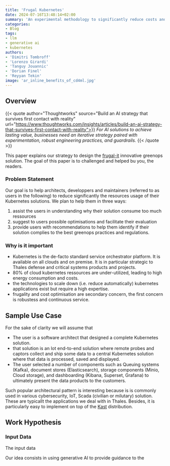 ```yaml
---
title: 'Frugal Kubernetes'
date: 2024-07-16T13:48:14+02:00
summary: 'An experimental methodology to significantly reduce costs and energy footprints of Kubernetes applications'
categories:
- Blog
tags:
- llm
- generative ai
- kubernetes
authors: 
- 'Dimitri Tombroff'
- 'Lorenzo Girardi'
- 'Tanguy Jouannic'
- 'Dorian Finel'
- 'Reyyan Tekin'
image: 'ar_inline_benefits_of_cd4ml.jpg'
---
```


## Overview 

{{< quote author="Thoughtworks" source="Build an AI strategy that survives first contact with reality" url="https://www.thoughtworks.com/insights/articles/build-an-ai-strategy-that-survives-first-contact-with-reality">}}
*For AI solutions to achieve lasting value, businesses need an iterative strategy paired with experimentation, robust engineering practices, and guardrails.*
{{< /quote >}}

This paper explains our strategy to design the [frugal-it](/blogs/frugalit) innovative greenops solution.
The goal of this paper is to challenged and helped bu you, the readers.

### Problem Statement

Our goal is to help architects, developpers and maintainers (referred to as users in the following) 
to reduce significantly the resources usage of their Kubernetes solutions. We plan to help them in three ways:

1. assist the users in understanding why their solution consume too much ressources
2. suggest to users possible optimisations and facilitate their evaluation
3. provide users with recommendations to help them identify if their solution complies to the best greenops practices and regulations.

### Why is it important

* Kubernetes is the de-facto standard service orchestrator platform. It is available on all clouds and on premise. It is in particular strategic to Thales defense and critical systems products and projects.
* 80% of cloud kubernetes ressources are under-utilized, leading to high energy consumption and costs.
* the technologies to scale down (i.e. reduce automatically) kubernetes applications exist but require a high expertise.
* frugality and cost optimisation are secondary concern, the first concern is robustess and continuous service.

## Sample Use Case

For the sake of clarity we will assume that 

* The user is a software architect that designed a complete Kubernetes solution. 
* that solution is an Iot end-to-end solution where remote probes and captors collect and ship some data to a central 
Kubernetes solution where that data is processed, saved and displayed.
* The user selected a number of components such as Queuing systems (Kafka), document stores (Elasticsearch), storage components (Minio, Cloud storage), and
dashboarding (Kibana, Superset, Grafana) to ultimately present the data products to the customers. 

Such popular architectural pattern is interesting because is is commonly used in various cybersecurity, IoT, Scada (civilian or milutary) solution. These are typicallt the applications we deal with in Thales. 
Besides, it is particularly easy to implement on top of the [Kast](/building-blocks/kast) distribution. 

## Work Hypothesis


### Input Data

The input data 

Our idea consists in using generative AI to provide guidance to the 
